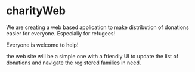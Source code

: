 # charityWeb

We are creating a web based application to make distribution of donations easier for everyone. Especially for refugees! 

Everyone is welcome to help!


the web site will be a simple one with a friendly UI to update the list of donations and navigate the registered families in need.

